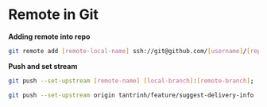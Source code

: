 # Remote in Git

**Adding remote into repo**
```bash
git remote add [remote-local-name] ssh://git@github.com/[username]/[repository-name].git
```

**Push and set stream**
```bash
git push --set-upstream [remote-name] [local-branch]:[remote-branch];
```

```bash
git push --set-upstream origin tantrinh/feature/suggest-delivery-info
```
